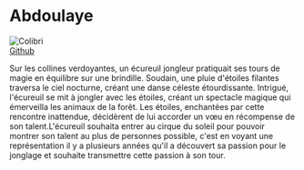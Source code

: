 # Abdoulaye
![Colibri](colibri.jpeg) <br>
[Github](https://github.com/Abdoulaye33)


Sur les collines verdoyantes, un écureuil jongleur pratiquait ses tours de magie en équilibre sur une brindille. Soudain, une pluie d'étoiles filantes traversa le ciel nocturne, créant une danse céleste étourdissante. Intrigué, l'écureuil se mit à jongler avec les étoiles, créant un spectacle magique qui émerveilla les animaux de la forêt. Les étoiles, enchantées par cette rencontre inattendue, décidèrent de lui accorder un vœu en récompense de son talent.L'écureuil souhaita entrer au cirque du soleil pour pouvoir montrer son talent au plus de personnes possible, c'est en voyant une représentation il y a plusieurs années qu'il a découvert sa passion pour le jonglage et souhaite transmettre cette passion à son tour.
